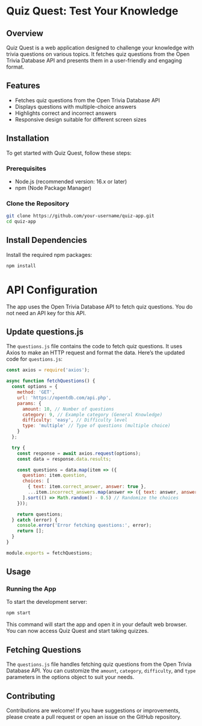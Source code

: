 # Quiz Quest: Test Your Knowledge

## Overview

Quiz Quest is a web application designed to challenge your knowledge with trivia questions on various topics. It fetches quiz questions from the Open Trivia Database API and presents them in a user-friendly and engaging format.

## Features

- Fetches quiz questions from the Open Trivia Database API
- Displays questions with multiple-choice answers
- Highlights correct and incorrect answers
- Responsive design suitable for different screen sizes

## Installation

To get started with Quiz Quest, follow these steps:

### Prerequisites

- Node.js (recommended version: 16.x or later)
- npm (Node Package Manager)

### Clone the Repository

```bash
git clone https://github.com/your-username/quiz-app.git
cd quiz-app
```
## Install Dependencies
Install the required npm packages:

```bash
npm install
```
# API Configuration

The app uses the Open Trivia Database API to fetch quiz questions. You do not need an API key for this API.

## Update questions.js

The `questions.js` file contains the code to fetch quiz questions. It uses Axios to make an HTTP request and format the data. Here’s the updated code for `questions.js`:

```javascript
const axios = require('axios');

async function fetchQuestions() {
  const options = {
    method: 'GET',
    url: 'https://opentdb.com/api.php',
    params: {
      amount: 10, // Number of questions
      category: 9, // Example category (General Knowledge)
      difficulty: 'easy', // Difficulty level
      type: 'multiple' // Type of questions (multiple choice)
    }
  };

  try {
    const response = await axios.request(options);
    const data = response.data.results;

    const questions = data.map(item => ({
      question: item.question,
      choices: [
        { text: item.correct_answer, answer: true },
        ...item.incorrect_answers.map(answer => ({ text: answer, answer: false }))
      ].sort(() => Math.random() - 0.5) // Randomize the choices
    }));

    return questions;
  } catch (error) {
    console.error('Error fetching questions:', error);
    return [];
  }
}

module.exports = fetchQuestions;
```
## Usage

### Running the App

To start the development server:

```bash
npm start
```
This command will start the app and open it in your default web browser. You can now access Quiz Quest and start taking quizzes.

## Fetching Questions

The `questions.js` file handles fetching quiz questions from the Open Trivia Database API. You can customize the `amount`, `category`, `difficulty`, and `type` parameters in the options object to suit your needs.

## Contributing

Contributions are welcome! If you have suggestions or improvements, please create a pull request or open an issue on the GitHub repository.
